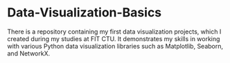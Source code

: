# Data-Visualization-Basics
There is a repository containing my first data visualization projects, which I created during my studies at FIT CTU. It demonstrates my skills in working with various Python data visualization libraries such as Matplotlib, Seaborn, and NetworkX.
